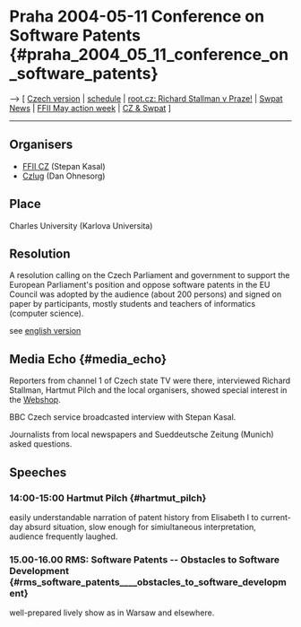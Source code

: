 # Praha 2004-05-11 Conference on Software Patents {#praha_2004_05_11_conference_on_software_patents}

\--\> \[ [ Czech version](Praha040511Cs "wikilink") \|
[schedule](http://plone.ffii.org/events/2004/prg05/ "wikilink") \|
[root.cz: Richard Stallman v
Praze!](http://www.root.cz/clanek/2177 "wikilink") \| [ Swpat
News](SwpatcninoEn "wikilink") \| [ FFII May action
week](SwpDemo0405En "wikilink") \| [ CZ & Swpat](SwpatczEn "wikilink")
\]

------------------------------------------------------------------------

## Organisers

-   [FFII CZ](http://www.ffii.cz "wikilink") (Stepan Kasal)
-   [Czlug](http://www.linux.cz/czlug/ "wikilink") (Dan Ohnesorg)

## Place

Charles University (Karlova Universita)

## Resolution

A resolution calling on the Czech Parliament and government to support
the European Parliament\'s position and oppose software patents in the
EU Council was adopted by the audience (about 200 persons) and signed on
paper by participants, mostly students and teachers of informatics
(computer science).

see [ english version](Praha040511ResoEn "wikilink")

## Media Echo {#media_echo}

Reporters from channel 1 of Czech state TV were there, interviewed
Richard Stallman, Hartmut Pilch and the local organisers, showed special
interest in the [Webshop](http://webshop.ffii.org/ "wikilink").

BBC Czech service broadcasted interview with Stepan Kasal.

Journalists from local newspapers and Sueddeutsche Zeitung (Munich)
asked questions.

## Speeches

### 14:00-15:00 Hartmut Pilch {#hartmut_pilch}

easily understandable narration of patent history from Elisabeth I to
current-day absurd situation, slow enough for simiultaneous
interpretation, audience frequently laughed.

### 15.00-16.00 RMS: Software Patents \-- Obstacles to Software Development {#rms_software_patents____obstacles_to_software_development}

well-prepared lively show as in Warsaw and elsewhere.
